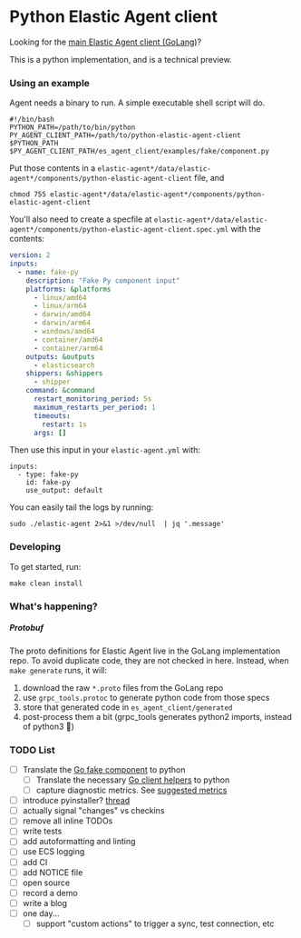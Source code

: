 # Python Elastic Agent client

Looking for the [main Elastic Agent client (GoLang)](https://github.com/elastic/elastic-agent-client)?

This is a python implementation, and is a technical preview.

### Using an example

Agent needs a binary to run.
A simple executable shell script will do.

```shell
#!/bin/bash
PYTHON_PATH=/path/to/bin/python
PY_AGENT_CLIENT_PATH=/path/to/python-elastic-agent-client
$PYTHON_PATH $PY_AGENT_CLIENT_PATH/es_agent_client/examples/fake/component.py
```

Put those contents in a `elastic-agent*/data/elastic-agent*/components/python-elastic-agent-client` file, and
```shell
chmod 755 elastic-agent*/data/elastic-agent*/components/python-elastic-agent-client
```

You'll also need to create a specfile at `elastic-agent*/data/elastic-agent*/components/python-elastic-agent-client.spec.yml`
with the contents:
```yaml
version: 2
inputs:
  - name: fake-py
    description: "Fake Py component input"
    platforms: &platforms
      - linux/amd64
      - linux/arm64
      - darwin/amd64
      - darwin/arm64
      - windows/amd64
      - container/amd64
      - container/arm64
    outputs: &outputs
      - elasticsearch
    shippers: &shippers
      - shipper
    command: &command
      restart_monitoring_period: 5s
      maximum_restarts_per_period: 1
      timeouts:
        restart: 1s
      args: []
```

Then use this input in your `elastic-agent.yml` with:
```
inputs:
  - type: fake-py
    id: fake-py
    use_output: default
```

You can easily tail the logs by running:
```
sudo ./elastic-agent 2>&1 >/dev/null  | jq '.message'
```

### Developing

To get started, run:

```shell
make clean install
```


### What's happening?

##### Protobuf

The proto definitions for Elastic Agent live in the GoLang implementation repo.
To avoid duplicate code, they are not checked in here.
Instead, when `make generate` runs, it will:
1. download the raw `*.proto` files from the GoLang repo
2. use `grpc_tools.protoc` to generate python code from those specs
3. store that generated code in `es_agent_client/generated`
4. post-process them a bit (grpc_tools generates python2 imports, instead of python3 🤷)



### TODO List
- [ ] Translate the [Go fake component](https://github.com/elastic/elastic-agent/blob/main/pkg/component/fake/component/main.go) to python
  - [ ] Translate the necessary [Go client helpers](https://github.com/elastic/elastic-agent-client/tree/main/pkg/client) to python
  - [ ] capture diagnostic metrics. See [suggested metrics](https://docs.google.com/document/d/1NaaoweevnylnGAPXzuwvwuFcC7dYSIDNUoBkf2SCR5I/edit#heading=h.gf5gk6n81441)
- [ ] introduce pyinstaller? [thread](https://elastic.slack.com/archives/CTE3Q1MFG/p1717780247032599?thread_ts=1717776309.734889&cid=CTE3Q1MFG)
- [ ] actually signal "changes" vs checkins
- [ ] remove all inline TODOs
- [ ] write tests
- [ ] add autoformatting and linting
- [ ] use ECS logging
- [ ] add CI
- [ ] add NOTICE file
- [ ] open source
- [ ] record a demo
- [ ] write a blog
- [ ] one day...
  - [ ] support "custom actions" to trigger a sync, test connection, etc
